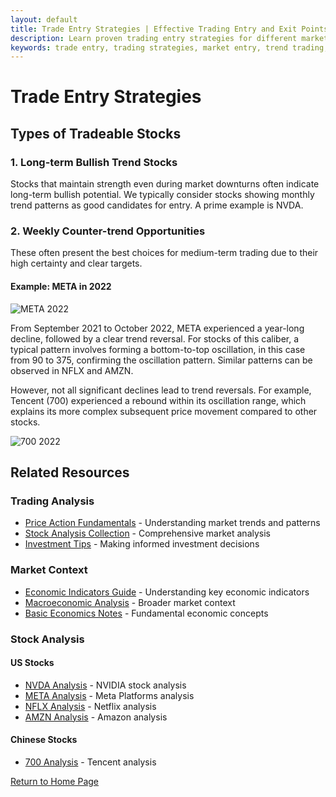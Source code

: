 ```yaml
---
layout: default
title: Trade Entry Strategies | Effective Trading Entry and Exit Points
description: Learn proven trading entry strategies for different market conditions. Discover how to identify optimal entry points in trending and counter-trending markets, with real examples from major stocks.
keywords: trade entry, trading strategies, market entry, trend trading, counter-trend trading, technical analysis, stock trading, market timing, trading psychology, risk management
---
```


# Trade Entry Strategies

## Types of Tradeable Stocks

### 1. Long-term Bullish Trend Stocks

Stocks that maintain strength even during market downturns often indicate long-term bullish potential. We typically consider stocks showing monthly trend patterns as good candidates for entry. A prime example is NVDA.

### 2. Weekly Counter-trend Opportunities

These often present the best choices for medium-term trading due to their high certainty and clear targets.

#### Example: META in 2022

![META 2022](https://www.tradingview.com/x/VbwaavpT/)

From September 2021 to October 2022, META experienced a year-long decline, followed by a clear trend reversal. For stocks of this caliber, a typical pattern involves forming a bottom-to-top oscillation, in this case from 90 to 375, confirming the oscillation pattern. Similar patterns can be observed in NFLX and AMZN.

However, not all significant declines lead to trend reversals. For example, Tencent (700) experienced a rebound within its oscillation range, which explains its more complex subsequent price movement compared to other stocks.

![700 2022](https://www.tradingview.com/x/VbwaavpT/)

## Related Resources

### Trading Analysis
- [Price Action Fundamentals](./PriceAction.html) - Understanding market trends and patterns
- [Stock Analysis Collection](./stock-analysis.html) - Comprehensive market analysis
- [Investment Tips](./TheTipsForInvest.html) - Making informed investment decisions

### Market Context
- [Economic Indicators Guide](./EIforP.html) - Understanding key economic indicators
- [Macroeconomic Analysis](./MacroEco.html) - Broader market context
- [Basic Economics Notes](./BasicEconomicsNote.html) - Fundamental economic concepts

### Stock Analysis
#### US Stocks
- [NVDA Analysis](./NVDA.html) - NVIDIA stock analysis
- [META Analysis](./META.html) - Meta Platforms analysis
- [NFLX Analysis](./NFLX.html) - Netflix analysis
- [AMZN Analysis](./AMZN.html) - Amazon analysis

#### Chinese Stocks
- [700 Analysis](./700.html) - Tencent analysis

[Return to Home Page](./index.html)


